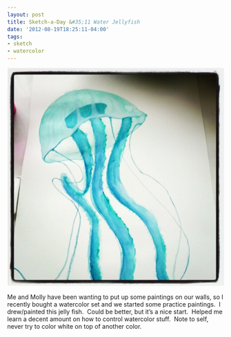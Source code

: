 ```yaml
---
layout: post
title: Sketch-a-Day &#35;11 Water Jellyfish
date: '2012-08-19T18:25:11-04:00'
tags:
- sketch
- watercolor
---
```

![](/images/sketches/sad11-water-jellyfish.jpg)

Me and Molly have been wanting to put up some paintings on our walls, so I recently bought a watercolor set and we started some practice paintings.  I drew/painted this jelly fish.  Could be better, but it’s a nice start.  Helped me learn a decent amount on how to control watercolor stuff.  Note to self, never try to color white on top of another color.
